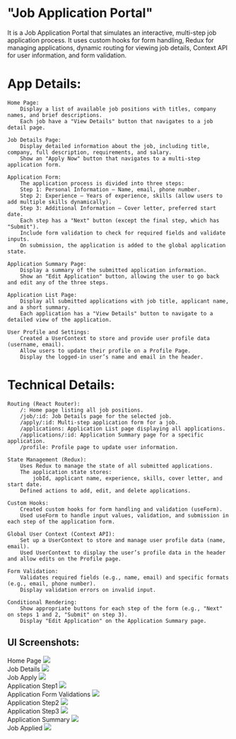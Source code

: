 # "Job Application Portal"

It is a Job Application Portal that simulates an interactive, multi-step job application process. It uses custom hooks for form handling, Redux for managing applications, dynamic routing for viewing job details, Context API for user information, and form validation.

# App Details:
    Home Page:
        Display a list of available job positions with titles, company names, and brief descriptions.
        Each job have a "View Details" button that navigates to a job detail page.
    
    Job Details Page:
        Display detailed information about the job, including title, company, full description, requirements, and salary.
        Show an "Apply Now" button that navigates to a multi-step application form.
    
    Application Form:
        The application process is divided into three steps:
        Step 1: Personal Information – Name, email, phone number.
        Step 2: Experience – Years of experience, skills (allow users to add multiple skills dynamically).
        Step 3: Additional Information – Cover letter, preferred start date.
        Each step has a "Next" button (except the final step, which has "Submit").
        Include form validation to check for required fields and validate inputs.
        On submission, the application is added to the global application state.

    Application Summary Page:
        Display a summary of the submitted application information.
        Show an "Edit Application" button, allowing the user to go back and edit any of the three steps.

    Application List Page:
        Display all submitted applications with job title, applicant name, and a short summary.
        Each application has a "View Details" button to navigate to a detailed view of the application.

    User Profile and Settings:
        Created a UserContext to store and provide user profile data (username, email).
        Allow users to update their profile on a Profile Page.
        Display the logged-in user’s name and email in the header.

# Technical Details:
    Routing (React Router):
        /: Home page listing all job positions.
        /job/:id: Job Details page for the selected job.
        /apply/:id: Multi-step application form for a job.
        /applications: Application List page displaying all applications.
        /applications/:id: Application Summary page for a specific application.
        /profile: Profile page to update user information.

    State Management (Redux):
        Uses Redux to manage the state of all submitted applications.
        The application state stores:
            jobId, applicant name, experience, skills, cover letter, and start date.
        Defined actions to add, edit, and delete applications.
    
    Custom Hooks:
        Created custom hooks for form handling and validation (useForm).
        Used useForm to handle input values, validation, and submission in each step of the application form.

    Global User Context (Context API):
        Set up a UserContext to store and manage user profile data (name, email).
        Used UserContext to display the user’s profile data in the header and allow edits on the Profile page.

    Form Validation:
        Validates required fields (e.g., name, email) and specific formats (e.g., email, phone number).
        Display validation errors on invalid input.

    Conditional Rendering:
        Show appropriate buttons for each step of the form (e.g., "Next" on steps 1 and 2, "Submit" on step 3).
        Display "Edit Application" on the Application Summary page.


## UI Screenshots:
Home Page <img src="./src/Screenshots/HandyJobs HomePage.png" /> <br/>
Job Details <img src="./src/Screenshots/HandyJobs JobDetailsPage.png" /><br/>
Job Apply <img src="./src/Screenshots/HandyJobs JobApplyPage.png" /><br/>
Application Step1 <img src="./src/Screenshots/HandyJobs ApplicationPage1.png" /><br/>
Application Form Validations <img src="./src/Screenshots/HandyJobs ApplicationPage2.png" /><br/>
Application Step2 <img src="./src/Screenshots/HandyJobs ApplicationPage3.png" /><br/>
Application Step3 <img src="./src/Screenshots/HandyJobs ApplicationPage4.png" /><br/>
Application Summary <img src="./src/Screenshots/HandyJobs ApplicationSummary.png" /><br/>
Job Applied <img src="./src/Screenshots/HandyJobs Applied.png" /><br/>



